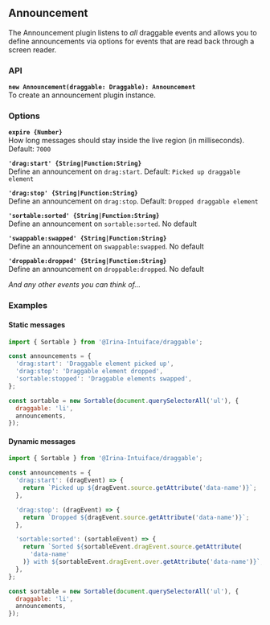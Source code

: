 ## Announcement

The Announcement plugin listens to _all_ draggable events and allows you to define announcements via options for events
that are read back through a screen reader.

### API

**`new Announcement(draggable: Draggable): Announcement`**  
To create an announcement plugin instance.

### Options

**`expire {Number}`**  
How long messages should stay inside the live region (in milliseconds). Default: `7000`

**`'drag:start' {String|Function:String}`**  
Define an announcement on `drag:start`. Default: `Picked up draggable element`

**`'drag:stop' {String|Function:String}`**  
Define an announcement on `drag:stop`. Default: `Dropped draggable element`

**`'sortable:sorted' {String|Function:String}`**  
Define an announcement on `sortable:sorted`. No default

**`'swappable:swapped' {String|Function:String}`**  
Define an announcement on `swappable:swapped`. No default

**`'droppable:dropped' {String|Function:String}`**  
Define an announcement on `droppable:dropped`. No default

_And any other events you can think of..._

### Examples

#### Static messages

```js
import { Sortable } from '@Irina-Intuiface/draggable';

const announcements = {
  'drag:start': 'Draggable element picked up',
  'drag:stop': 'Draggable element dropped',
  'sortable:stopped': 'Draggable elements swapped',
};

const sortable = new Sortable(document.querySelectorAll('ul'), {
  draggable: 'li',
  announcements,
});
```

#### Dynamic messages

```js
import { Sortable } from '@Irina-Intuiface/draggable';

const announcements = {
  'drag:start': (dragEvent) => {
    return `Picked up ${dragEvent.source.getAttribute('data-name')}`;
  },

  'drag:stop': (dragEvent) => {
    return `Dropped ${dragEvent.source.getAttribute('data-name')}`;
  },

  'sortable:sorted': (sortableEvent) => {
    return `Sorted ${sortableEvent.dragEvent.source.getAttribute(
      'data-name'
    )} with ${sortableEvent.dragEvent.over.getAttribute('data-name')}`;
  },
};

const sortable = new Sortable(document.querySelectorAll('ul'), {
  draggable: 'li',
  announcements,
});
```
